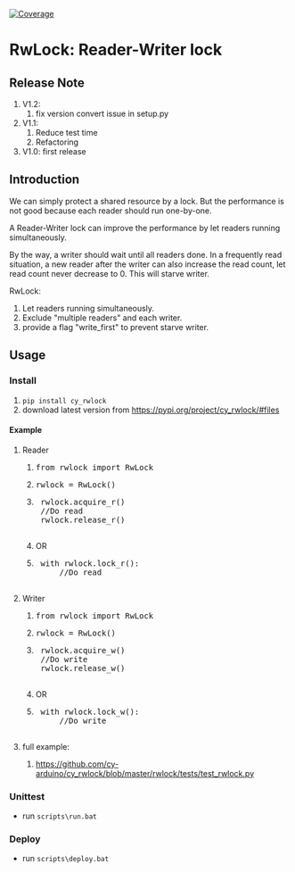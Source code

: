 [![Coverage](https://codecov.io/gh/cy-arduino/cy_rwlock/branch/master/graph/badge.svg)](https://codecov.io/gh/cy-arduino/cy_rwlock)


# RwLock: Reader-Writer lock

## Release Note
1. V1.2: 
    1. fix version convert issue in setup.py
1. V1.1: 
    1. Reduce test time
    1. Refactoring
1. V1.0: first release

## Introduction
We can simply protect a shared resource by a lock. But the performance is not
good because each reader should run one-by-one.

A Reader-Writer lock can improve the performance by let readers running 
simultaneously.

By the way, a writer should wait until all readers done.
In a frequently read situation, a new reader after the writer can also increase
the read count, let read count never decrease to 0. 
This will starve writer.

RwLock:
1. Let readers running simultaneously.
1. Exclude "multiple readers" and each writer.
1. provide a flag "write_first" to prevent starve writer.

## Usage

### Install
1. `pip install cy_rwlock`
1. download latest version from https://pypi.org/project/cy_rwlock/#files

#### Example
1. Reader
    1. <pre>from rwlock import RwLock</pre>
    1. <pre>rwlock = RwLock()</pre>
    1. <pre>
        rwlock.acquire_r()
        //Do read
        rwlock.release_r()
        </pre>
    1. OR
    1. <pre>
        with rwlock.lock_r():
            //Do read
        </pre>
1. Writer
    1. <pre>from rwlock import RwLock</pre>
    1. <pre>rwlock = RwLock()</pre>
    1. <pre>
        rwlock.acquire_w()
        //Do write
        rwlock.release_w()
        </pre>
    1. OR
    1. <pre>
        with rwlock.lock_w():
            //Do write
        </pre>
    
1. full example:
    1. https://github.com/cy-arduino/cy_rwlock/blob/master/rwlock/tests/test_rwlock.py

### Unittest
* run `scripts\run.bat`

### Deploy
- run `scripts\deploy.bat`

